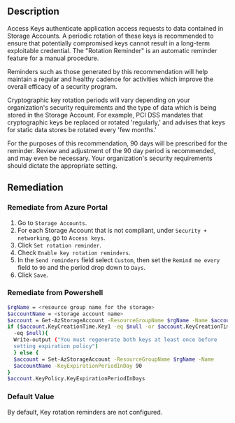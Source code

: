 ## Description

Access Keys authenticate application access requests to data contained in Storage Accounts. A periodic rotation of these keys is recommended to ensure that potentially compromised keys cannot result in a long-term exploitable credential. The "Rotation Reminder" is an automatic reminder feature for a manual procedure.

Reminders such as those generated by this recommendation will help maintain a regular and healthy cadence for activities which improve the overall efficacy of a security program.

Cryptographic key rotation periods will vary depending on your organization's security requirements and the type of data which is being stored in the Storage Account. For example, PCI DSS mandates that cryptographic keys be replaced or rotated 'regularly,' and advises that keys for static data stores be rotated every 'few months.'

For the purposes of this recommendation, 90 days will be prescribed for the reminder. Review and adjustment of the 90 day period is recommended, and may even be necessary. Your organization's security requirements should dictate the appropriate setting.

## Remediation

### Remediate from Azure Portal

1. Go to `Storage Accounts`.
2. For each Storage Account that is not compliant, under `Security + networking`, go to `Access keys`.
3. Click `Set rotation reminder`.
4. Check `Enable key rotation reminders`.
5. In the `Send reminders` field select `Custom`, then set the `Remind me every` field to `90` and the period drop down to `Days`.
6. Click `Save`.

### Remediate from Powershell

```bash
$rgName = <resource group name for the storage>
$accountName = <storage account name>
$account = Get-AzStorageAccount -ResourceGroupName $rgName -Name $accountName
if ($account.KeyCreationTime.Key1 -eq $null -or $account.KeyCreationTime.Key2
  -eq $null){
  Write-output ("You must regenerate both keys at least once before
  setting expiration policy")
  } else {
  $account = Set-AzStorageAccount -ResourceGroupName $rgName -Name
  $accountName -KeyExpirationPeriodInDay 90
}
$account.KeyPolicy.KeyExpirationPeriodInDays
```

### Default Value

By default, Key rotation reminders are not configured.

